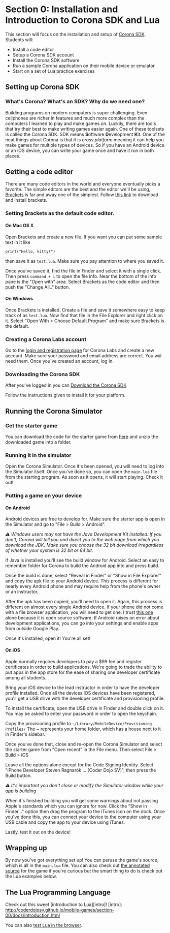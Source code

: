 # Section 0: Installation and Introduction to Corona SDK and Lua

This section will focus on the installation and setup of [Corona SDK](http://coronalabs.com/).
Students will:

* Install a code editor
* Setup a Corona SDK account
* Install the Corona SDK software
* Run a sample Corona application on their mobile device or emulator
* Start on a set of Lua practice exercises

## Setting up Corona SDK

### What's Corona? What's an SDK? Why do we need one?

Building programs on modern computers is super challenging. Even cellphones are
richer in features and much more complex than the computers I learned to play
and make games on. Luckily, there are tools that try their best to make writing
games easier again. One of these toolsets is called the Corona SDK. SDK means
**S**oftware **D**evelopment **K**it. One of the neat things about Corona is
that it is *cross platform* meaning it can help you make games for multiple
types of devices. So if you have an Android device or an iOS device, you can
write your game once and have it run in both places.

## Getting a code editor

There are many code editors in the world and everyone eventually picks a
favorite. The simple editors are the best and the editor we'll be using,
[Brackets][] is far and away one of the simplest. Follow [this link][bracketsdl]
to download and install brackets.

[Brackets]: http://brackets.io
[bracketsdl]: http://download.brackets.io

### Setting Brackets as the default code editor.

#### On Mac OS X

Open Brackets and create a new file. If you want you can put some sample text in
it like

    print("Hello, kitty!")

then save it as `test.lua`. Make sure you pay attention to where you saved it.

Once you've saved it, find the file in Finder and select it with a single click.
Then press `command + i` to open the file info. Near the bottom of the info pane
is the "Open with" area. Select Brackets as the code editor and then push the
"Change All.." button.

#### On Windows

Once Brackets is installed. Create a file and save it somewhere easy to keep
track of as `test.lua`. Now find that file in the File Explorer and right click
on it. Select "Open With > Choose Default Program" and make sure Brackets is the
default.

### Creating a Corona Labs account

Go to the [login and registration page](https://developer.coronalabs.com/user/register)
for Corona Labs and create a new account. Make sure your password and email
address are correct. You *will* need them. Once you've created an account, log
in. 

### Downloading the Corona SDK

After you've logged in you can [Download the Corona SDK](https://developer.coronalabs.com/downloads/coronasdk)

Follow the instructions given to install it for your platform.

## Running the Corona Simulator

### Get the starter game

You can download the code for the starter game from [here][starter-dl] and unzip
the downloaded game into a folder.

[starter-dl]: https://github.com/nuclearsandwich/hello-corona/archive/master.zip

### Running it in the simulator

Open the Corona Simulator. Once it's been opened, you will need to log into the
Simulator itself. Once you've done so, you can open the `main.lua` file from the
starting program. As soon as it opens, it will start playing. Check it out!

### Putting a game on your device

#### On Android

Android devices are free to develop for. Make sure the starter app is open in
the Simulator and go to "File > Build > Android".

*:warning: Windows users may not have the Java Development Kit installed. If you
don't, Corona will tell you and direct you to the web page from which you
download the JDK. Make sure you choose the 32 bit download irregardless of
whether your system is 32 bit or 64 bit.*

If Java is installed you'll see the build window for Android. Select an easy to
remember folder for Corona to build the Android app into and press build.

Once the build is done, select "Reveal in Finder" or "Show in File Explorer" and
copy the apk file to your Android device. This process is different for nearly
every Android phone and may require help from the phone's owner or an
instructor.

After the apk has been copied, you'll need to open it. Again, this process is
different on almost every single Android device. If your phone did not come with
a file browser application, you will need to get one. I trust [this one][fex]
alone because it is open source software. If Android raises an error about
development applications, you can go into your settings and enable apps from
outside Google Play.

Once it's installed, open it! You're all set!

[fex]: https://play.google.com/store/apps/details?id=net.appositedesigns.fileexplorer

#### On iOS

Apple normally requires developers to pay a $99 fee and register certificates in
order to build applications. We're going to trade the ability to put apps in the
app store for the ease of sharing one developer certificate among all students.

Bring your iOS device to the lead instructor in order to have the developer
profile installed. Once all the devices iOS devices have been registered, you'll
get a USB drive with the developer certificate and provisioning profile.

To install the certificate, open the USB drive in Finder and double click on it.
You may be asked to enter your password in order to open the keychain. 

Copy the provisioning profile to `~/Library/MobileDevice/Provisioning Profiles/`
The ~ represents your home folder, which has a house next to it in Finder's
sidebar.

Once you've done that, close and re-open the Corona Simulator and select the
starter game from "Open recent" in the File menu. Then select File > Build > iOS

Leave all the options alone except for the Code Signing Identity. Select "iPhone
Developer Steven Ragnarök ... [Coder Dojo SV]", then press the Build button.

*:warning: It's important you don't close or modify the Simulator window while
your app is building*

When it's finished building you will get some warnings about not passing Apple's
standards which you can ignore for now. Click the "Show in Finder..." option
then drag the program to the iTunes icon on the dock. Once you've done this, you
can connect your device to the computer using your USB cable and copy the app to
your device using iTunes.

Lastly, test it out on the device!

## Wrapping up

By now you've got everything set up! You can peruse the game's source, which is
all in the `main.lua` file. You can also check out [the annotated source][anno]
for the game if you're curious but the smart thing to do is check out the Lua
examples below.

[anno]: http://nuclearsandwich.com/hello-corona/main.html

## The Lua Programming Language

Check out this sweet [introduction to Lua][intro]!
[intro]: http://coderdojosv.github.io/mobile-games/section-00/docs/introduction.html

You can also [test Lua in the browser](http://repl.it/languages/lua).

